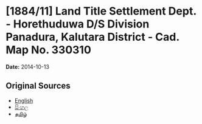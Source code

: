 # [1884/11] Land Title Settlement Dept. - Horethuduwa D/S Division Panadura, Kalutara District - Cad. Map No. 330310

**Date:** 2014-10-13

## Original Sources

- [English](https://documents.gov.lk/view/extra-gazettes/2014/10/1884-11_E.pdf)
- [සිංහල](https://documents.gov.lk/view/extra-gazettes/2014/10/1884-11_S.pdf)
- [தமிழ்](https://documents.gov.lk/view/extra-gazettes/2014/10/1884-11_T.pdf)
